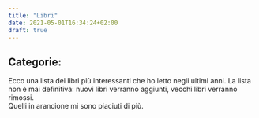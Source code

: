 ```yaml
---
title: "Libri"
date: 2021-05-01T16:34:24+02:00
draft: true
---
```

## Categorie:
Ecco una lista dei libri più interessanti che ho letto negli ultimi anni.
La lista non è mai definitiva: nuovi libri verranno aggiunti, vecchi libri verranno rimossi.\
Quelli in <span class="must">arancione</span> mi sono piaciuti di più.

